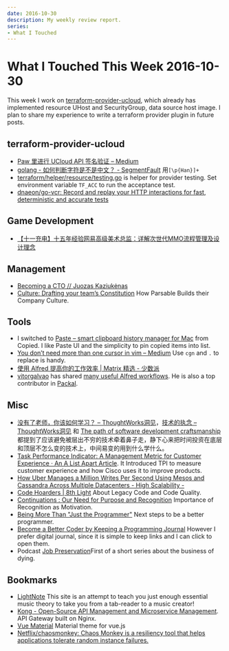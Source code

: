 ```yaml
---
date: 2016-10-30
description: My weekly review report.
series:
- What I Touched
---
```


# What I Touched This Week 2016-10-30


This week I work on [terraform-provider-ucloud][1], which already has implemented resource UHost and SecurityGroup, data source host image. I plan to share my experience to write a terraform provider plugin in future posts.

<!--more-->

## terraform-provider-ucloud

* [Paw 里进行 UCloud API 签名验证 – Medium][2]
* [golang - 如何判断字符是不是中文？ - SegmentFault][3] 用`[\p{Han}]+`
* [terraform/helper/resource/testing.go][4] is helper for provider testing. Set environment variable `TF_ACC` to run the acceptance test.
* [dnaeon/go-vcr: Record and replay your HTTP interactions for fast, deterministic and accurate tests][5]

## Game Development

* [【十一充电】十五年经验网易高级美术总监：详解次世代MMO流程管理及设计理念][6]

## Management

* [Becoming a CTO // Juozas Kaziukėnas][7]
* [Culture: Drafting your team’s Constitution][8] How Parsable Builds their Company Culture.

## Tools

* I switched to [Paste – smart clipboard history manager for Mac][9] from Copied. I like Paste UI and the simplicity to pin copied items into list.
* [You don’t need more than one cursor in vim – Medium][10] Use `cgn` and `.` to replace is handy.
* [使用 Alfred 提高你的工作效率 | Matrix 精选 - 少数派][11]
* [vitorgalvao][12] has shared [many useful Alfred workflows][13]. He is also a top contributor in [Packal][14].

## Misc

* [没有了老师，你该如何学习？ – ThoughtWorks洞见][16]，[技术的执念 – ThoughtWorks洞见][17] 和 [The path of software development craftsmanship][18] 都提到了应该避免被层出不穷的技术牵着鼻子走，静下心来把时间投资在底层和顶层不怎么变的技术上，中间易变的用到什么学什么。
* [Task Performance Indicator: A Management Metric for Customer Experience · An A List Apart Article][19]. It Introduced TPI to measure customer experience and how Cisco uses it to improve products.
* [How Uber Manages a Million Writes Per Second Using Mesos and Cassandra Across Multiple Datacenters  - High Scalability -][20]
* [Code Hoarders | 8th Light][21] About Legacy Code and Code Quality.
* [Continuations : Our Need for Purpose and Recognition][22] Importance of Recognition as Motivation.
* [Being More Than "Just the Programmer"][23] Next steps to be a better programmer.
* [Become a Better Coder by Keeping a Programming Journal][24] However I prefer digital journal, since it is simple to keep links and I can click to open them.
* Podcast [Job Preservation][25]First of a short series about the business of dying.

## Bookmarks

* [LightNote][26] This site is an attempt to teach you just enough essential music theory to take you from a tab-reader to a music creator!
* [Kong - Open-Source API Management and Microservice Management][27]. API Gateway built on Nginx.
* [Vue Material][28] Material theme for vue.js
* [Netflix/chaosmonkey: Chaos Monkey is a resiliency tool that helps applications tolerate random instance failures.][29]

[1]:    https://github.com/3pjgames/terraform-provider-ucloud
[2]:    https://medium.com/@doitian/paw-%E9%87%8C%E8%BF%9B%E8%A1%8C-ucloud-api-%E7%AD%BE%E5%90%8D%E9%AA%8C%E8%AF%81-da7d4d5b0471#.o5qfy65nd
[3]:    https://segmentfault.com/q/1010000000595663
[4]:    https://github.com/hashicorp/terraform/blob/master/helper/resource/testing.go
[5]:    https://github.com/dnaeon/go-vcr
[6]:    http://mp.weixin.qq.com/s?__biz=MjM5OTc2ODUxMw==&mid=2649706459&idx=2&sn=e27d742817435bd9c64fd450b7c8054c&chksm=bf2d9775885a1e63a3531e2982f29da459a1383a5080c29efb6f5be2cb66520c87f0e048e731&scene=0#wechat_redirect
[7]:    https://dirtysalt.github.io/html/becoming-cto.html
[8]:    https://parsable.com/blog/manufacturing/culture-drafting-your-teams-constitution/
[9]:    https://pasteapp.io/
[10]:   https://medium.com/@schtoeffel/you-don-t-need-more-than-one-cursor-in-vim-2c44117d51db#.z7ti8o4id
[11]:   http://sspai.com/35927
[12]:   https://github.com/vitorgalvao
[13]:   https://github.com/vitorgalvao/alfred-workflows
[14]:   http://www.packal.org/
[16]:   http://insights.thoughtworkers.org/how-to-study-without-teacher/
[17]:   http://insights.thoughtworkers.org/obsession-og-technology/
[18]:   https://dmitripavlutin.com/the-path-of-software-development-craftsmanship/
[19]:   http://alistapart.com/article/task-performance-indicator-management-metric-for-customer-experience
[20]:   http://highscalability.com/blog/2016/9/28/how-uber-manages-a-million-writes-per-second-using-mesos-and.html
[21]:   https://8thlight.com/blog/uncle-bob/2014/04/03/Code-Hoarders.html
[22]:   http://continuations.com/post/151791965100/our-need-for-purpose-and-recognition
[23]:   http://prog21.dadgum.com/224.html
[24]:   http://www.makeuseof.com/tag/become-better-coder-keeping-programming-journal/
[25]:   https://m.signalvnoise.com/job-preservation-cb25f52150ad#.xh5vsbcc9
[26]:   http://www.lightnote.co/
[27]:   https://getkong.org/
[28]:   https://www.creative-tim.com/vuematerial
[29]:   https://github.com/netflix/chaosmonkey
